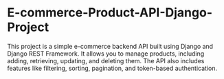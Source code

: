 # E-commerce-Product-API-Django-Project
This project is a simple e-commerce backend API built using Django and Django REST Framework. It allows you to manage products, including adding, retrieving, updating, and deleting them. The API also includes features like filtering, sorting, pagination, and token-based authentication.
